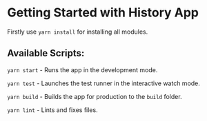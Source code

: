# Getting Started with History App

Firstly use `yarn install` for installing all modules.

## Available Scripts:

`yarn start` - Runs the app in the development mode.

`yarn test` - Launches the test runner in the interactive watch mode.

`yarn build` - Builds the app for production to the `build` folder.

`yarn lint` - Lints and fixes files.
